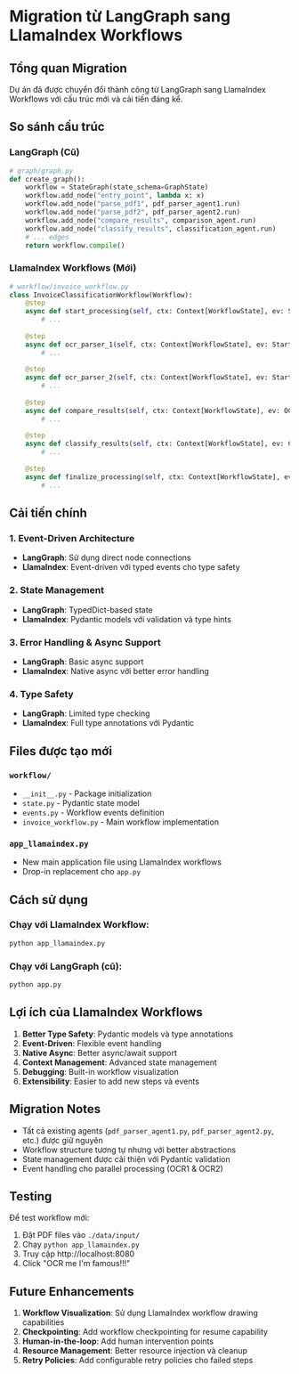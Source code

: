 # Migration từ LangGraph sang LlamaIndex Workflows

## Tổng quan Migration

Dự án đã được chuyển đổi thành công từ LangGraph sang LlamaIndex Workflows với cấu trúc mới và cải tiến đáng kể.

## So sánh cấu trúc

### LangGraph (Cũ)
```python
# graph/graph.py
def create_graph():
    workflow = StateGraph(state_schema=GraphState)
    workflow.add_node("entry_point", lambda x: x)
    workflow.add_node("parse_pdf1", pdf_parser_agent1.run)
    workflow.add_node("parse_pdf2", pdf_parser_agent2.run)
    workflow.add_node("compare_results", comparison_agent.run)
    workflow.add_node("classify_results", classification_agent.run)
    # ... edges
    return workflow.compile()
```

### LlamaIndex Workflows (Mới)
```python
# workflow/invoice_workflow.py
class InvoiceClassificationWorkflow(Workflow):
    @step
    async def start_processing(self, ctx: Context[WorkflowState], ev: StartEvent):
        # ...
    
    @step 
    async def ocr_parser_1(self, ctx: Context[WorkflowState], ev: StartProcessingEvent):
        # ...
    
    @step
    async def ocr_parser_2(self, ctx: Context[WorkflowState], ev: StartProcessingEvent):
        # ...
    
    @step
    async def compare_results(self, ctx: Context[WorkflowState], ev: OCR1CompletedEvent | OCR2CompletedEvent):
        # ...
    
    @step
    async def classify_results(self, ctx: Context[WorkflowState], ev: ComparisonCompletedEvent):
        # ...
    
    @step
    async def finalize_processing(self, ctx: Context[WorkflowState], ev: ClassificationCompletedEvent):
        # ...
```

## Cải tiến chính

### 1. Event-Driven Architecture
- **LangGraph**: Sử dụng direct node connections
- **LlamaIndex**: Event-driven với typed events cho type safety

### 2. State Management
- **LangGraph**: TypedDict-based state
- **LlamaIndex**: Pydantic models với validation và type hints

### 3. Error Handling & Async Support
- **LangGraph**: Basic async support
- **LlamaIndex**: Native async với better error handling

### 4. Type Safety
- **LangGraph**: Limited type checking
- **LlamaIndex**: Full type annotations với Pydantic

## Files được tạo mới

### `workflow/`
- `__init__.py` - Package initialization
- `state.py` - Pydantic state model
- `events.py` - Workflow events definition  
- `invoice_workflow.py` - Main workflow implementation

### `app_llamaindex.py`
- New main application file using LlamaIndex workflows
- Drop-in replacement cho `app.py`

## Cách sử dụng

### Chạy với LlamaIndex Workflow:
```bash
python app_llamaindex.py
```

### Chạy với LangGraph (cũ):
```bash
python app.py  
```

## Lợi ích của LlamaIndex Workflows

1. **Better Type Safety**: Pydantic models và type annotations
2. **Event-Driven**: Flexible event handling
3. **Native Async**: Better async/await support
4. **Context Management**: Advanced state management
5. **Debugging**: Built-in workflow visualization
6. **Extensibility**: Easier to add new steps và events

## Migration Notes

- Tất cả existing agents (`pdf_parser_agent1.py`, `pdf_parser_agent2.py`, etc.) được giữ nguyên
- Workflow structure tương tự nhưng với better abstractions
- State management được cải thiện với Pydantic validation
- Event handling cho parallel processing (OCR1 & OCR2)

## Testing

Để test workflow mới:

1. Đặt PDF files vào `./data/input/`
2. Chạy `python app_llamaindex.py`
3. Truy cập http://localhost:8080
4. Click "OCR me I'm famous!!!"

## Future Enhancements

1. **Workflow Visualization**: Sử dụng LlamaIndex workflow drawing capabilities
2. **Checkpointing**: Add workflow checkpointing for resume capability  
3. **Human-in-the-loop**: Add human intervention points
4. **Resource Management**: Better resource injection và cleanup
5. **Retry Policies**: Add configurable retry policies cho failed steps
